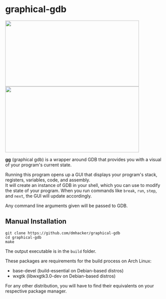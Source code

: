 # graphical-gdb

<a><img src="https://github.com/dmhacker/graphical-gdb/blob/master/images/terminal.png" align="center" height="210" width="425"></a>
<a><img src="https://github.com/dmhacker/graphical-gdb/blob/master/images/gui.png" align="center" height="210" width="425"></a>

**gg** (graphical gdb) is a wrapper around GDB that provides you with a visual of your program's current state. 

Running this program opens up a GUI that displays your program's stack, registers, variables, code, and assembly.  
It will create an instance of GDB in your shell, which you can use to modify the state of your program. 
When you run commands like `break`, `run`, `step`, and `next`, the GUI will update accordingly.

Any command line arguments given will be passed to GDB.

## Manual Installation

```
git clone https://github.com/dmhacker/graphical-gdb
cd graphical-gdb
make
```

The output executable is in the `build` folder.

These packages are requirements for the build process on Arch Linux:
  * base-devel (build-essential on Debian-based distros)
  * wxgtk (libwxgtk3.0-dev on Debian-based distros)

For any other distribution, you will have to find their equivalents on your respective package manager.

